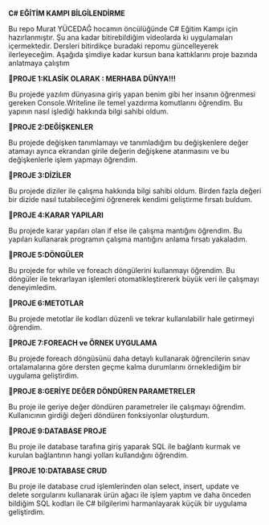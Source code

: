<b>C# EĞİTİM KAMPI BİLGİLENDİRME</b>

Bu repo Murat YÜCEDAĞ hocamın öncülüğünde C# Eğitim Kampı için hazırlanmıştır. Şu ana kadar bitirebildiğim videolarda ki uygulamaları içermektedir. Dersleri bitirdikçe buradaki repomu güncelleyerek ilerleyeceğim. Aşağıda şimdiye kadar kursun bana kattıklarını proje bazında anlatmaya çalıştım


📍<b>PROJE 1:KLASİK OLARAK : MERHABA DÜNYA!!!</b>

Bu projede yazılım dünyasına giriş yapan benim gibi her insanın öğrenmesi gereken Console.Writeline ile temel yazdırma komutlarını öğrendim. Bu yapının nasıl işlediği hakkında bilgi sahibi oldum.

📍<b>PROJE 2:DEĞİŞKENLER</b>

Bu projede değişken tanımlamayı ve tanımladığım bu değişkenlere değer atamayı ayrıca ekrandan girile değerin değişkene atanmasını ve bu değişkenlerle işlem yapmayı öğrendim.

📍<b>PROJE 3:DİZİLER</b>

Bu projede diziler ile çalışma hakkında bilgi sahibi oldum. Birden fazla değeri bir dizide nasıl tutabileceğimi öğrenerek kendimi geliştirme fırsatı buldum.

📍<b>PROJE 4:KARAR YAPILARI</b>

Bu projede karar yapıları olan if else ile çalışma mantığını öğrendim. Bu yapıları kullanarak programın çalışma mantığını anlama fırsatı yakaladım. 


📍<b>PROJE 5:DÖNGÜLER</b>

Bu projede for while ve foreach döngülerini kullanmayı öğrendim. Bu döngüler ile tekrarlayan işlemleri otomatikleştirererk büyük veri ile çalışmayı deneyimledim.

📍<b>PROJE 6:METOTLAR</b>

Bu projede metotlar ile kodları düzenli ve tekrar kullanılabilir hale getirmeyi öğrendim. 

📍<b>PROJE 7:FOREACH ve ÖRNEK UYGULAMA</b>

Bu projede foreach döngüsünü daha detaylı kullanarak öğrencilerin sınav ortalamalarına göre dersten geçme kalma durumlarını örneklediğim bir uygulama geliştirdim. 

📍<b>PROJE 8:GERİYE DEĞER DÖNDÜREN PARAMETRELER</b>

Bu proje ile geriye değer döndüren parametreler ile çalışmayı öğrendim. Kullanıcının girdiği değeri döndüren fonksiyonlar oluşturdum.

📍<b>PROJE 9:DATABASE PROJE</b>

Bu proje ile database tarafına giriş yaparak SQL ile bağlantı kurmak ve kurulan bağlantının hangi yolları kullandığını öğrendim.

📍<b>PROJE 10:DATABASE CRUD</b>

Bu proje ile database crud işlemlerinden olan select, insert, update ve delete sorgularını kullanarak ürün ağacı ile işlem yaptım ve daha önceden bildiğim SQL kodları ile C# bilgilerimi harmanlayarak küçük bir uygulama geliştirdim.
